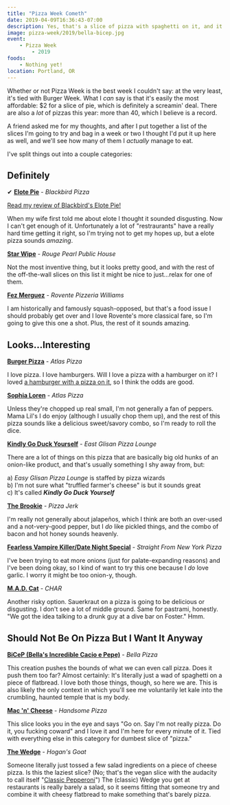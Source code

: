 ```yaml
---
title: "Pizza Week Cometh"
date: 2019-04-09T16:36:43-07:00
description: Yes, that's a slice of pizza with spaghetti on it, and it's available for Pizza Week 2019.
image: pizza-week/2019/bella-bicep.jpg
event: 
    - Pizza Week
        - 2019
foods: 
    - Nothing yet!
location: Portland, OR
---
```

Whether or not Pizza Week is the best week I couldn't say: at the very least, it's tied with Burger Week. What I *can* say is that it's easily the most affordable: $2 for a slice of pie, which is definitely a screamin' deal. There are also a *lot* of pizzas this year: more than 40, which I believe is a record.

A friend asked me for my thoughts, and after I put together a list of the slices I'm going to try and bag in a week or two I thought I'd put it up here as well, and we'll see how many of them I *actually* manage to eat.

I've split things out into a couple categories:

## Definitely

✔ [**Elote Pie**][elote] - *Blackbird Pizza*

[Read my review of Blackbird's Elote Pie!](/post/elote-pie/)

When my wife first told me about elote I thought it sounded disgusting. Now I can't get enough of it. Unfortunately a lot of "restraurants" have a really hard time getting it right, so I'm trying not to get my hopes up, but a elote pizza sounds *amazing*.

[**Star Wipe**][star-wipe] - *Rouge Pearl Public House*

Not the most inventive thing, but it looks pretty good, and with the rest of the off-the-wall slices on this list it might be nice to just...relax for one of them.

[**Fez Merguez**][fez] - *Rovente Pizzeria Williams*

I am historically and famously squash-opposed, but that's a food issue I should probably get over and I love Rovente's more classical fare, so I'm going to give this one a shot. Plus, the rest of it sounds amazing.

## Looks...Interesting

[**Burger Pizza**][burger] - *Atlas Pizza*

I love pizza. I love hamburgers. Will I love a pizza with a hamburger on it? I loved [a hamburger with a pizza on it][fat-brando], so I think the odds are good.

[**Sophia Loren**][sophia] - *Atlas Pizza*

Unless they're chopped up real small, I'm not generally a fan of peppers. Mama Lil's I do enjoy (although I usually chop them up), and the rest of this pizza sounds like a delicious sweet/savory combo, so I'm ready to roll the dice.

[**Kindly Go Duck Yourself**][duck] - *East Glisan Pizza Lounge*

There are a lot of things on this pizza that are basically big old hunks of an onion-like product, and that's usually something I shy away from, but:

a) *Easy Glisan Pizza Lounge* is staffed by pizza wizards  
b) I'm not sure what "truffled farmer's cheese" is but it sounds great  
c) It's called *__Kindly Go Duck Yourself__*

[**The Brookie**][brookie] - *Pizza Jerk*

I'm really not generally about jalapeños, which I think are both an over-used and a not-very-good pepper, but I *do* like pickled things, and the combo of bacon and hot honey sounds heavenly.

[**Fearless Vampire Killer/Date Night Special**][vampire-killer] - *Straight From New York Pizza*

I've been trying to eat more onions (just for palate-expanding reasons) and I've been doing okay, so I kind of want to try this one because I *do* love garlic. I worry it might be too onion-y, though.

[**M.A.D. Cat**][mad-cat] - *CHAR*

Another risky option. Sauerkraut on a pizza is going to be delicious or disgusting. I don't see a lot of middle ground. Same for pastrami, honestly. "We got the idea talking to a drunk guy at a dive bar on Foster." Hmm.

## Should Not Be On Pizza But I Want It Anyway

[**BiCeP (Bella's Incredible Cacio e Pepe)**][cacio] - *Bella Pizza*

This creation pushes the bounds of what we can even call pizza. Does it push them too far? Almost certainly: It's literally just a wad of spaghetti on a piece of flatbread. I love both those things, though, so here we are. This is also likely the only context in which you'll see me voluntarily let kale into the crumbling, haunted temple that is my body.

[**Mac 'n' Cheese**][mac] - *Handsome Pizza*

This slice looks you in the eye and says "Go on. Say I'm not really pizza. Do it, you fucking coward" and I love it and I'm here for every minute of it. Tied with everything else in this category for dumbest slice of "pizza."

[**The Wedge**][wedge] - *Hogan's Goat*

Someone literally just tossed a few salad ingredients on a piece of cheese pizza. Is this the laziest slice? (No; that's the vegan slice with the audacity to call itself "[Classic Pepperoni][classic]") The (classic) Wedge you get at restaurants is really barely a salad, so it seems fitting that someone try and combine it with cheesy flatbread to make something that's barely pizza.

[pizza-week]: https://www.portlandmercury.com/events/pizza-week?category=pizza-week
[elote]: https://www.portlandmercury.com/events/26260791/elote-pie
[star-wipe]: https://www.portlandmercury.com/events/26260932/star-wipe
[fez]: https://www.portlandmercury.com/events/26260936/fez-merguez
[burger]: https://www.portlandmercury.com/events/26260704/dots-burger-pizza
[sophia]: https://www.portlandmercury.com/events/26260708/sophia-loren
[cacio]: https://www.portlandmercury.com/events/26260787/bicep-bellas-incredible-cacio-e-pepe
[vampire-killer]: https://www.portlandmercury.com/events/26261045/fearless-vampire-killerdate-night-special
[mad-cat]: https://www.portlandmercury.com/events/26260795/mad-cat
[duck]: https://www.portlandmercury.com/events/26260808/kindly-go-duck-yourself
[mac]: https://www.portlandmercury.com/events/26260812/mac-n-cheese
[wedge]: https://www.portlandmercury.com/events/26260816/the-wedge
[brookie]: https://www.portlandmercury.com/events/26260917/the-brookie
[kung-pow]: https://www.portlandmercury.com/events/26260912/kung-pow-wow
[classic]: https://www.portlandmercury.com/events/26261068/classic-pepperoni

[fat-brando]: https://niku.alwaysblank.org/post/the-fat-brando/